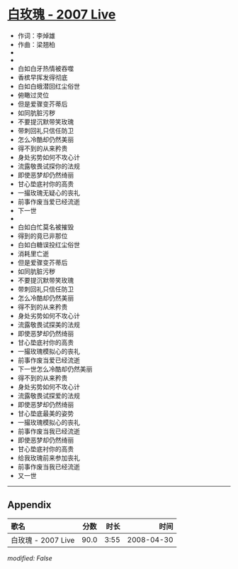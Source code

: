 # [白玫瑰 - 2007 Live](https://music.163.com/song?id=65162)

* 作词：李焯雄
* 作曲：梁翘柏
*
*
* 白如白牙热情被吞噬
* 香槟早挥发得彻底
* 白如白蛾潜回红尘俗世
* 俯瞰过灵位
* 但是爱骤变芥蒂后
* 如同肮脏污秽
* 不要提沉默带笑玫瑰
* 带刺回礼只信任防卫
* 怎么冷酷却仍然美丽
* 得不到的从来矜贵
* 身处劣势如何不攻心计
* 流露敬畏试探你的法规
* 即使恶梦却仍然绮丽
* 甘心垫底衬你的高贵
* 一撮玫瑰无疑心的丧礼
* 前事作废当爱已经流逝
* 下一世
* 
* 白如白忙莫名被摧毁
* 得到的竟已非那位
* 白如白糖误投红尘俗世
* 消耗里亡逝
* 但是爱骤变芥蒂后
* 如同肮脏污秽
* 不要提沉默带笑玫瑰
* 带刺回礼只信任防卫
* 怎么冷酷却仍然美丽
* 得不到的从来矜贵
* 身处劣势如何不攻心计
* 流露敬畏试探美的法规
* 即使恶梦却仍然绮丽
* 甘心垫底衬你的高贵
* 一撮玫瑰模拟心的丧礼
* 前事作废当爱已经流逝
* 下一世怎么冷酷却仍然美丽
* 得不到的从来矜贵
* 身处劣势如何不攻心计
* 流露敬畏试探爱的法规
* 即使恶梦却仍然绮丽
* 甘心垫底最美的姿势
* 一撮玫瑰模拟心的丧礼
* 前事作废当我已经流逝
* 即使恶梦却仍然绮丽
* 甘心垫底衬你的高贵
* 给我玫瑰前来参加丧礼
* 前事作废当我已经流逝
* 又一世


---

## Appendix

|歌名|分数|时长|时间|
|:---|:---:|---:|---:|
|白玫瑰 - 2007 Live|90.0|3:55|2008-04-30

*modified: False*